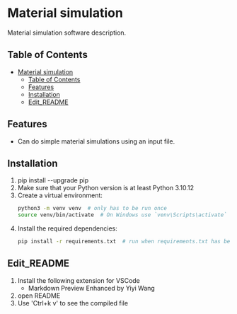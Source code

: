 # Material simulation

Material simulation software description.

## Table of Contents

- [Material simulation](#material-simulation)
  - [Table of Contents](#table-of-contents)
  - [Features](#features)
  - [Installation](#installation)
  - [Edit\_README](#edit_readme)

## Features

- Can do simple material simulations using an input file.

## Installation

1. pip install --upgrade pip
2. Make sure that your Python version is at least Python 3.10.12
3. Create a virtual environment:
    ```bash
    python3 -m venv venv  # only has to be run once
    source venv/bin/activate  # On Windows use `venv\Scripts\activate`
4. Install the required dependencies:
    ```bash
    pip install -r requirements.txt  # run when requirements.txt has been updated

## Edit_README

1. Install the following extension for VSCode
   - Markdown Preview Enhanced by Yiyi Wang
2. open README
3. Use 'Ctrl+k v' to see the compiled file